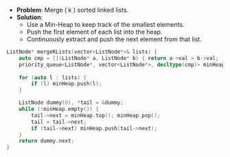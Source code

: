 - **Problem**: Merge \( k \) sorted linked lists.
- **Solution**: 
	- Use a Min-Heap to keep track of the smallest elements. 
	- Push the first element of each list into the heap. 
	- Continuously extract and push the next element from that list.

```cpp
ListNode* mergeKLists(vector<ListNode*>& lists) {
    auto cmp = [](ListNode* a, ListNode* b) { return a->val > b->val; };
    priority_queue<ListNode*, vector<ListNode*>, decltype(cmp)> minHeap(cmp);
    
    for (auto l : lists) {
        if (l) minHeap.push(l);
    }

    ListNode dummy(0), *tail = &dummy;
    while (!minHeap.empty()) {
        tail->next = minHeap.top(); minHeap.pop();
        tail = tail->next;
        if (tail->next) minHeap.push(tail->next);
    }
    return dummy.next;
}
```
